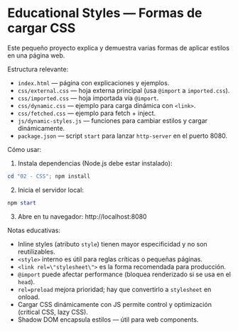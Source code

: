 # Educational Styles — Formas de cargar CSS

Este pequeño proyecto explica y demuestra varias formas de aplicar estilos en una página web.

Estructura relevante:

- `index.html` — página con explicaciones y ejemplos.
- `css/external.css` — hoja externa principal (usa `@import` a `imported.css`).
- `css/imported.css` — hoja importada vía `@import`.
- `css/dynamic.css` — ejemplo para carga dinámica con `<link>`.
- `css/fetched.css` — ejemplo para fetch + inject.
- `js/dynamic-styles.js` — funciones para cambiar estilos y cargar dinámicamente.
- `package.json` — script `start` para lanzar `http-server` en el puerto 8080.

Cómo usar:

1. Instala dependencias (Node.js debe estar instalado):

```powershell
cd "02 - CSS"; npm install
```

2. Inicia el servidor local:

```powershell
npm start
```

3. Abre en tu navegador: http://localhost:8080

Notas educativas:

- Inline styles (atributo `style`) tienen mayor especificidad y no son reutilizables.
- `<style>` interno es útil para reglas críticas o pequeñas páginas.
- `<link rel=\"stylesheet\">` es la forma recomendada para producción.
- `@import` puede afectar performance (bloquea renderizado si se usa en el `head`).
- `rel=preload` mejora prioridad; hay que convertirlo a `stylesheet` en onload.
- Cargar CSS dinámicamente con JS permite control y optimización (critical CSS, lazy CSS).
- Shadow DOM encapsula estilos — útil para web components.
